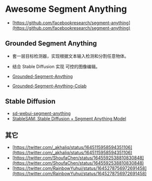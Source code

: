 # Awesome Segment Anything

- [https://github.com/facebookresearch/segment-anything](https://github.com/facebookresearch/segment-anything)

## Grounded Segment Anything 
- 套一层目标检测器，实现根据文本输入检测和分割任意物体。
- 结合 Stable Diffusion 实现 可控的图像编辑。

- [Grounded-Segment-Anything](https://github.com/IDEA-Research/Grounded-Segment-Anything)
- [Grounded-Segment-Anything-Colab](https://github.com/camenduru/grounded-segment-anything-colab)

## Stable Diffusion

- [sd-webui-segment-anything](https://github.com/continue-revolution/sd-webui-segment-anything)
- [StableSAM: Stable Diffusion + Segment Anything Model](https://huggingface.co/spaces/abhishek/StableSAM)

## 其它

- [https://twitter.com/_akhaliq/status/1645115958594351106](https://twitter.com/_akhaliq/status/1645115958594351106)
- [https://twitter.com/ShoufaChen/status/1645592538810830848](https://twitter.com/ShoufaChen/status/1645592538810830848)
- [https://twitter.com/RainbowYuhui/status/1645278756972691458](https://twitter.com/RainbowYuhui/status/1645278756972691458)
